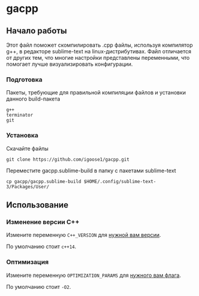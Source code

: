 # gacpp



## Начало работы

Этот файл поможет скомпилировать .cpp файлы, используя компилятор g++, в редакторе sublime-text на linux-дистрибутивах.
Файл отличается от других тем, что многие настройки представлены переменными, что помогает лучше визуализировать конфигурации.


### Подготовка

Пакеты, требующие для правильной компиляции файлов и установки данного build-пакета

```
g++
terminator
git
```


### Установка

Скачайте файлы

```
git clone https://github.com/igoose1/gacpp.git
```

Переместите gacpp.sublime-build в папку с пакетами sublime-text

```
cp gacpp/gacpp.sublime-build $HOME/.config/sublime-text-3/Packages/User/
```



## Использование


### Изменение версии C++

Измените переменную `C++_VERSION` для [нужной вам версии](https://gcc.gnu.org/projects/cxx-status.html).

По умолчанию стоит `c++14`.


### Оптимизация

Измените переменную `OPTIMIZATION_PARAMS` для [нужного вам флага](https://gcc.gnu.org/onlinedocs/gcc/Optimize-Options.html).

По умолчанию стоит `-O2`.
